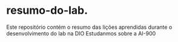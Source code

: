 # resumo-do-lab.
Este repositório contém o resumo das lições aprendidas durante o desenvolvimento do lab na DIO
Estudanmos sobre a AI-900
